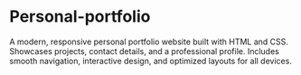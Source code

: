 # Personal-portfolio
A modern, responsive personal portfolio website built with HTML and CSS. Showcases projects, contact details, and a professional profile. Includes smooth navigation, interactive design, and optimized layouts for all devices.
